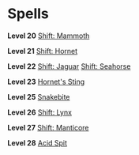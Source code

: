 <!-- TITLE: Shifter -->
<!-- SUBTITLE: Quick and slim.  Slow and brutish.  The Shifter is whatever it needs to be to survive.  Quick to adapt, the Shifter emulates the feral creatures of Magnos as it lays into it's foes with a ferocity unseen in the other classes.  -->

# Spells
**Level 20**
[Shift: Mammoth](shift-mammoth)

**Level 21**
[Shift: Hornet](shift-hornet)

**Level 22**
[Shift: Jaguar](shift-jaguar)
[Shift: Seahorse](shift-seahorse)

**Level 23**
[Hornet's Sting](hornet's-sting)

**Level 25**
[Snakebite](snakebite)

**Level 26**
[Shift: Lynx](shift-lynx)

**Level 27**
[Shift: Manticore](shift-manticore)

**Level 28**
[Acid Spit](acid-spit)
